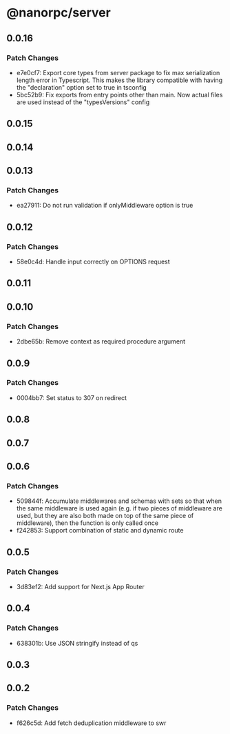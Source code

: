# @nanorpc/server

## 0.0.16

### Patch Changes

- e7e0cf7: Export core types from server package to fix max serialization length error in Typescript. This makes the library compatible with having the "declaration" option set to true in tsconfig
- 5bc52b9: Fix exports from entry points other than main. Now actual files are used instead of the "typesVersions" config

## 0.0.15

## 0.0.14

## 0.0.13

### Patch Changes

- ea27911: Do not run validation if onlyMiddleware option is true

## 0.0.12

### Patch Changes

- 58e0c4d: Handle input correctly on OPTIONS request

## 0.0.11

## 0.0.10

### Patch Changes

- 2dbe65b: Remove context as required procedure argument

## 0.0.9

### Patch Changes

- 0004bb7: Set status to 307 on redirect

## 0.0.8

## 0.0.7

## 0.0.6

### Patch Changes

- 509844f: Accumulate middlewares and schemas with sets so that when the same middleware is used again (e.g. if two pieces of middleware are used, but they are also both made on top of the same piece of middleware), then the function is only called once
- f242853: Support combination of static and dynamic route

## 0.0.5

### Patch Changes

- 3d83ef2: Add support for Next.js App Router

## 0.0.4

### Patch Changes

- 638301b: Use JSON stringify instead of qs

## 0.0.3

## 0.0.2

### Patch Changes

- f626c5d: Add fetch deduplication middleware to swr
